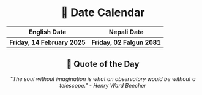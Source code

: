 <div align="center">

# 📅 Date Calendar

| English Date | Nepali Date |
|-------------|-------------|
| **Friday, 14 February 2025** | **Friday, 02 Falgun 2081** |

## 🌟 Quote of the Day

*"The soul without imagination is what an observatory would be without a telescope." - Henry Ward Beecher*

</div>

